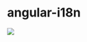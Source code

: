 angular-i18n
============

<img src="https://travis-ci.org/kether667/angular-globalize-it.svg?branch=master" />
